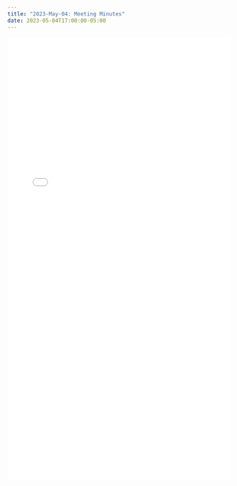 ```yaml
---
title: "2023-May-04: Meeting Minutes"
date: 2023-05-04T17:00:00-05:00
--- 
```


<embed width=100% height=1000 src="./../../pdfs/HH-Tama-Toledo-Minutes-5-4-23.pdf"></embed>
